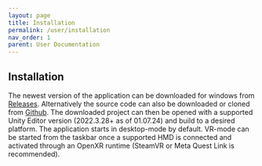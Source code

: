```yaml
---
layout: page
title: Installation
permalink: /user/installation
nav_order: 1
parent: User Documentation
---
```


## Installation

The newest version of the application can be downloaded for windows from <a href="https://github.com/CENTIS-HTW/VENTUS/releases">Releases</a>.
Alternatively the source code can also be downloaded or cloned from <a href="https://github.com/CENTIS-HTW/VENTUS">Github</a>. The downloaded project can then be opened with a supported Unity Editor version (2022.3.28+ as of 01.07.24) and build to a desired platform. The application starts in desktop-mode by default. VR-mode can be started from the taskbar once a supported HMD is connected and activated through an OpenXR runtime (SteamVR or Meta Quest Link is recommended).
